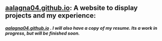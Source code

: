 ## [aalagna04.github.io](https://aalagna04.github.io/): A website to display projects and my experience:
##### [aalagna04.github.io](https://aalagna04.github.io/) . I will also have a copy of my resume. Its a work in progress, but will be finished soon.
